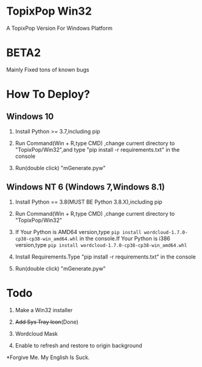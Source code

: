 # TopixPop Win32

A TopixPop Version For Windows Platform

# BETA2 

Mainly Fixed tons of known bugs

# How To Deploy?

## Windows 10

1. Install Python >= 3.7,including pip

2. Run Command(Win + R,type CMD) ,change current directory to "TopixPop/Win32",and type "pip install -r requirements.txt" in the console

3. Run(double click) "mGenerate.pyw"

## Windows NT 6 (Windows 7,Windows 8.1)

1. Install Python == 3.8(MUST BE Python 3.8.X),including pip

2. Run Command(Win + R,type CMD) ,change current directory to "TopixPop/Win32"

3. If Your Python is AMD64 version,type ```pip install wordcloud-1.7.0-cp38-cp38-win_amd64.whl``` in the console.If Your Python is i386 version,type ```pip install wordcloud-1.7.0-cp38-cp38-win_amd64.whl```

4. Install Requirements.Type "pip install -r requirements.txt" in the console

5. Run(double click) "mGenerate.pyw"

# Todo

1. Make a Win32 installer

2. ~~Add Sys Tray Icon~~(Done)

3. Wordcloud Mask

4. Enable to refresh and restore to origin background

*Forgive Me. My English Is Suck.
